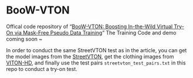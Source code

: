 # BooW-VTON
Offical code repository of “[BooW-VTON: Boosting In-the-Wild Virtual Try-On via Mask-Free Pseudo Data Training](https://arxiv.org/pdf/2408.06047)”
The Training Code and demo coming soon ~

In order to conduct the same StreetVTON test as in the article, you can get the model images from the [StreetVTON](https://github.com/cuiaiyu/street-tryon-benchmark), get the clothing images from [VITON-HD](https://github.com/shadow2496/VITON-HD), and finally use the test pairs `streetvton_test_pairs.txt` in this repo to conduct a try-on test.
